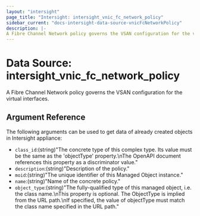 ```yaml
---
layout: "intersight"
page_title: "Intersight: intersight_vnic_fc_network_policy"
sidebar_current: "docs-intersight-data-source-vnicFcNetworkPolicy"
description: |-
A Fibre Channel Network policy governs the VSAN configuration for the virtual interfaces.
---
```


# Data Source: intersight_vnic_fc_network_policy
A Fibre Channel Network policy governs the VSAN configuration for the virtual interfaces.
## Argument Reference
The following arguments can be used to get data of already created objects in Intersight appliance:
* `class_id`:(string)"The concrete type of this complex type. Its value must be the same as the 'objectType' property.\nThe OpenAPI document references this property as a discriminator value."
* `description`:(string)"Description of the policy."
* `moid`:(string)"The unique identifier of this Managed Object instance."
* `name`:(string)"Name of the concrete policy."
* `object_type`:(string)"The fully-qualified type of this managed object, i.e. the class name.\nThis property is optional. The ObjectType is implied from the URL path.\nIf specified, the value of objectType must match the class name specified in the URL path."
